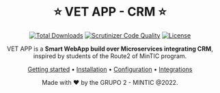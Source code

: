 

<div align="center">

# :star: VET APP - CRM :star: 

[![Total Downloads](https://poser.pugx.org/aimeos/aimeos-typo3/d/total.svg)](https://packagist.org/packages/aimeos/aimeos-typo3)
[![Scrutinizer Code Quality](https://scrutinizer-ci.com/g/aimeos/aimeos-typo3/badges/quality-score.png?b=master)](https://scrutinizer-ci.com/g/aimeos/aimeos-typo3/?branch=master)
[![License](https://poser.pugx.org/aimeos/aimeos-typo3/license.svg)](https://packagist.org/packages/aimeos/aimeos-typo3)

VET APP is a **Smart WebApp build over Microservices integrating CRM**, inspired by students of the Route2 of MinTIC program.

[Getting started](#getting-started) •
[Installation](#installation) •
[Configuration](#configuration) •
[Integrations](#third-party-integrations)

Made with :heart: by the GRUPO 2 - MINTIC @2022.

</div>